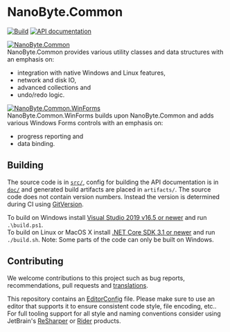# NanoByte.Common

[![Build](https://github.com/nano-byte/common/workflows/Build/badge.svg?branch=master)](https://github.com/nano-byte/common/actions?query=workflow%3ABuild)
[![API documentation](https://img.shields.io/badge/api-docs-orange.svg)](https://common.nano-byte.net/)

[![NanoByte.Common](https://img.shields.io/nuget/v/NanoByte.Common.svg)](https://www.nuget.org/packages/NanoByte.Common/)  
NanoByte.Common provides various utility classes and data structures with an emphasis on:

- integration with native Windows and Linux features,
- network and disk IO,
- advanced collections and
- undo/redo logic.

[![NanoByte.Common.WinForms](https://img.shields.io/nuget/v/NanoByte.Common.WinForms.svg)](https://www.nuget.org/packages/NanoByte.Common.WinForms/)  
NanoByte.Common.WinForms builds upon NanoByte.Common and adds various Windows Forms controls with an emphasis on:

- progress reporting and
- data binding.

## Building

The source code is in [`src/`](src/), config for building the API documentation is in [`doc/`](doc/) and generated build artifacts are placed in `artifacts/`. The source code does not contain version numbers. Instead the version is determined during CI using [GitVersion](http://gitversion.readthedocs.io/).

To build on Windows install [Visual Studio 2019 v16.5 or newer](https://www.visualstudio.com/downloads/) and run `.\build.ps1`.  
To build on Linux or MacOS X install [.NET Core SDK 3.1 or newer](https://www.microsoft.com/net/download) and run `./build.sh`. Note: Some parts of the code can only be built on Windows.

## Contributing

We welcome contributions to this project such as bug reports, recommendations, pull requests and [translations](https://www.transifex.com/eicher/0install-win/).

This repository contains an [EditorConfig](http://editorconfig.org/) file. Please make sure to use an editor that supports it to ensure consistent code style, file encoding, etc.. For full tooling support for all style and naming conventions consider using JetBrain's [ReSharper](https://www.jetbrains.com/resharper/) or [Rider](https://www.jetbrains.com/rider/) products.
